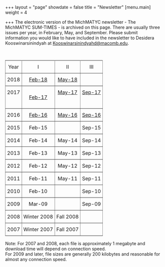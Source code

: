 +++
layout = "page"
showdate = false
title = "Newsletter"
[menu.main]
weight = 4

+++
The electronic version of the MichMATYC newsletter - The MichMATYC SUM-TIMES - is archived on this page. There are usually three issues per year, in February, May, and September. Please submit information you would like to have included in the newsletter to Desidera Kooswinarsinindyah at [Kooswinarsinindyahd@macomb.edu](mailto:Koowinarsinindyahd@macomb.edu).

<br/>

<style type="text/css">

.tg  {border-collapse:collapse;border-spacing:0;}

.tg td{padding:10px 5px;border-style:solid;border-width:1px;overflow:hidden;word-break:normal;border-color:black;}

.tg th{font-weight:normal;padding:10px 5px;border-style:solid;border-width:1px;overflow:hidden;word-break:normal;border-color:black;}

.tg .tg-c3ow{border-color:inherit;text-align:center;vertical-align:top}

</style>

<table class="tg">

<tr>

<th class="tg-c3ow">Year</th>

<th class="tg-c3ow">I</th>

<th class="tg-c3ow">II</th>

<th class="tg-c3ow">III</th>

</tr>

<tr>

<td class="tg-c3ow">2018</td>

<td class="tg-c3ow"><a href="http://www.michmatyc.org/Newsletters/MichMatycNewsletterFebruary2018.pdf" target="_blank"> Feb-18</a></td>

<td class="tg-c3ow"><a href="http://www.michmatyc.org/Newsletters/MichMATYCNewsletterMay2018.pdf" target="_blank"> May-18</a></td>

<td class="tg-c3ow"></td>

</tr>

<tr>

<td class="tg-c3ow">2017</td>

<td class="tg-c3ow">

<a href="http://www.michmatyc.org/Newsletters/MichMatycNewsletterFebruary2017.pdf" target="_blank">Feb-17</a></td>

<td class="tg-c3ow"><a href="http://www.michmatyc.org/Newsletters/MichMatycNewsletterMay2017.pdf" target="_blank">May-17</a></td>

<td class="tg-c3ow"><a href="http://www.michmatyc.org/Newsletters/MichMatycNewsletterSept2017.pdf" target="_blank">Sep-17</a></td>

</tr>

<tr>

<td class="tg-c3ow">2016</td>

<td class="tg-c3ow"><a href="http://www.michmatyc.org/Newsletters/MichMatycNewsletterFebruary2016.pdf" target="_blank">Feb-16</a></td>

<td class="tg-c3ow"><a href="http://www.michmatyc.org/Newsletters/MichMatycNewsletterMay2016.pdf" target="_blank">May-16</a></td>

<td class="tg-c3ow"><a href="http://www.michmatyc.org/Newsletters/MichMatycNewsletterSept2016.pdf" target="_blank">Sep-16</a></td>

</tr>

<tr>

<td class="tg-c3ow">2015</td>

<td class="tg-c3ow">Feb-15</td>

<td class="tg-c3ow"></td>

<td class="tg-c3ow">Sep-15</td>

</tr>

<tr>

<td class="tg-c3ow">2014</td>

<td class="tg-c3ow">Feb-14</td>

<td class="tg-c3ow">May-14</td>

<td class="tg-c3ow">Sep-14</td>

</tr>

<tr>

<td class="tg-c3ow">2013</td>

<td class="tg-c3ow">Feb-13</td>

<td class="tg-c3ow">May-13</td>

<td class="tg-c3ow">Sep-13</td>

</tr>

<tr>

<td class="tg-c3ow">2012</td>

<td class="tg-c3ow">Feb-12</td>

<td class="tg-c3ow">May-12</td>

<td class="tg-c3ow">Sep-12</td>

</tr>

<tr>

<td class="tg-c3ow">2011</td>

<td class="tg-c3ow">Feb-11</td>

<td class="tg-c3ow">May-11</td>

<td class="tg-c3ow">Sep-11</td>

</tr>

<tr>

<td class="tg-c3ow">2010</td>

<td class="tg-c3ow">Feb-10</td>

<td class="tg-c3ow"></td>

<td class="tg-c3ow">Sep-10</td>

</tr>

<tr>

<td class="tg-c3ow">2009</td>

<td class="tg-c3ow">Mar-09</td>

<td class="tg-c3ow"></td>

<td class="tg-c3ow">Sep-09</td>

</tr>

<tr>

<td class="tg-c3ow">2008</td>

<td class="tg-c3ow">Winter 2008</td>

<td class="tg-c3ow">Fall 2008</td>

<td class="tg-c3ow"></td>

</tr>

<tr>

<td class="tg-c3ow">2007</td>

<td class="tg-c3ow">Winter 2007</td>

<td class="tg-c3ow">Fall 2007</td>

<td class="tg-c3ow"></td>

</tr>

</table>

Note:  For 2007 and 2008, each file is approximately 1 megabyte and download time will depend on connection speed.<br />
For 2009 and later, file sizes are generally 200 kilobytes and reasonable for almost any connection speed.
